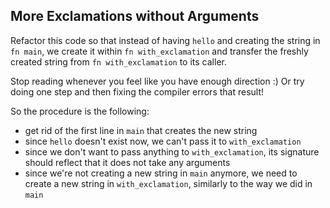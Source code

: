 ## More Exclamations without Arguments

Refactor this code so that instead of having `hello` and creating the string in `fn main`, we create it within `fn with_exclamation` and transfer the freshly created string from `fn with_exclamation` to its caller.

<div class="hint">
  Stop reading whenever you feel like you have enough direction :)
  Or try doing one step and then fixing the compiler errors that result!

So the procedure is the following:
- get rid of the first line in `main` that creates the new string
- since `hello` doesn't exist now, we can't pass it to `with_exclamation`
- since we don't want to pass anything to `with_exclamation`, its signature should reflect that it does not take any arguments
- since we're not creating a new string in `main` anymore, we need to create a new string in `with_exclamation`, similarly to the way we did in `main`
</div>
